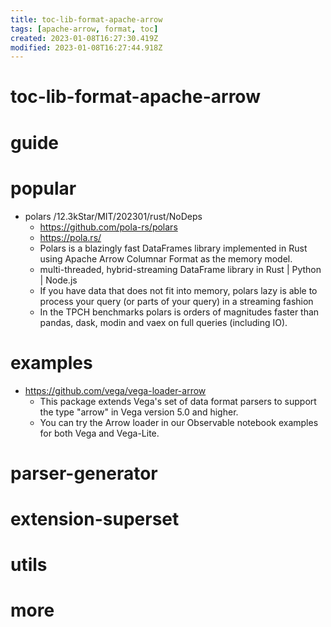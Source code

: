 ```yaml
---
title: toc-lib-format-apache-arrow
tags: [apache-arrow, format, toc]
created: 2023-01-08T16:27:30.419Z
modified: 2023-01-08T16:27:44.918Z
---
```


# toc-lib-format-apache-arrow

# guide

# popular
- polars /12.3kStar/MIT/202301/rust/NoDeps
  - https://github.com/pola-rs/polars
  - https://pola.rs/
  - Polars is a blazingly fast DataFrames library implemented in Rust using Apache Arrow Columnar Format as the memory model.
  - multi-threaded, hybrid-streaming DataFrame library in Rust | Python | Node.js
  - If you have data that does not fit into memory, polars lazy is able to process your query (or parts of your query) in a streaming fashion
  - In the TPCH benchmarks polars is orders of magnitudes faster than pandas, dask, modin and vaex on full queries (including IO).
# examples
- https://github.com/vega/vega-loader-arrow
  - This package extends Vega's set of data format parsers to support the type "arrow" in Vega version 5.0 and higher.
  - You can try the Arrow loader in our Observable notebook examples for both Vega and Vega-Lite.
# parser-generator

# extension-superset

# utils

# more
